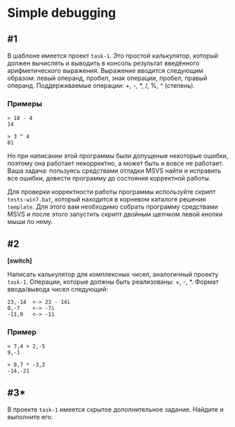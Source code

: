 # Simple debugging

## #1

В шаблоне имеется проект `task-1`. Это простой калькулятор, который должен вычислять и выводить в консоль результат введённого арифметического выражения. Выражение вводится следующим образом: левый операнд, пробел, знак операции, пробел, правый операнд. Поддерживаемые операции: +, -, *, /, %, ^ (степень).

### Примеры

```
> 18 - 4
14
```

```
> 3 ^ 4
81
```

Но при написании этой программы были допущеные некоторые ошибки, поэтому она работает некорректно, а может быть и вовсе не работает. Ваша задача: пользуясь средствами отладки MSVS найти и исправить все ошибки, довести программу до состояния корректной работы.

Для проверки корректности работы программы используйте скрипт `tests-win7.bat`, который находится в корневом каталоге решения `template`. Для этого вам необходимо собрать программу средствами MSVS и после этого запустить скрипт двойным щелчком левой кнопки мыши по нему.

## #2

**[switch]**

Написать калькулятор для комплексных чисел, аналогичный проекту `task-1`. Операции, которые должны быть реализованы: +, -, *.  Формат ввода/вывода чисел следующий:

```
23,-14 	<-> 23 - 14i
0,-7	<->	-7i
-11,0	<->	-11
```

### Пример

```
> 7,4 + 2,-5
9,-1
```

```
> 0,7 * -3,2
-14,-21
```

## #3*

В проекте `task-1` имеется скрытое дополнительное задание. Найдите и выполните его.

